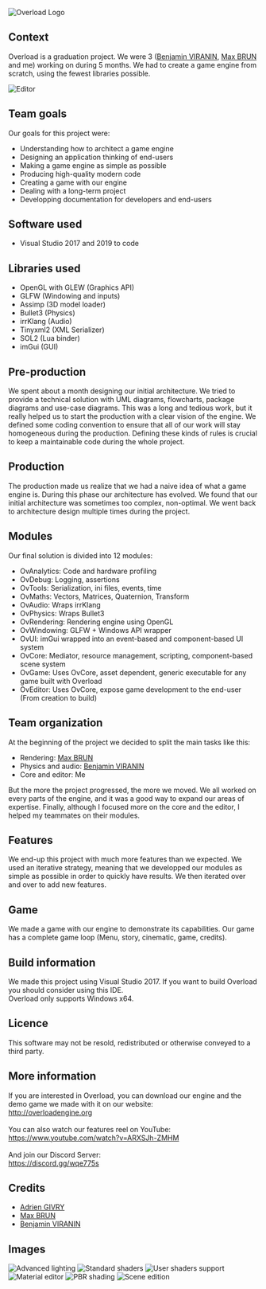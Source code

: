 ![Overload Logo](Showcase/logo.png)

## Context
Overload is a graduation project. We were 3 ([Benjamin VIRANIN](https://github.com/BenjaminViranin), [Max BRUN](https://github.com/maxbrundev) and me) working on during 5 months.
We had to create a game engine from scratch, using the fewest libraries possible.

![Editor](Showcase/Masthead.jpg)

## Team goals
Our goals for this project were:
- Understanding how to architect a game engine
- Designing an application thinking of end-users
- Making a game engine as simple as possible
- Producing high-quality modern code
- Creating a game with our engine
- Dealing with a long-term project
- Developping documentation for developers and end-users

## Software used
- Visual Studio 2017 and 2019 to code

## Libraries used
- OpenGL with GLEW (Graphics API)
- GLFW (Windowing and inputs)
- Assimp (3D model loader)
- Bullet3 (Physics)
- irrKlang (Audio)
- Tinyxml2 (XML Serializer)
- SOL2 (Lua binder)
- imGui (GUI)

## Pre-production
We spent about a month designing our initial architecture. We tried to provide a technical solution with UML diagrams, flowcharts, package diagrams and use-case diagrams. This was a long and tedious work, but it really helped us to start the production with a clear vision of the engine. We defined some coding convention to ensure that all of our work will stay homogeneous during the production. Defining these kinds of rules is crucial to keep a maintainable code during the whole project.

## Production
The production made us realize that we had a naive idea of what a game engine is. During this phase our architecture has evolved. We found that our initial architecture was sometimes too complex, non-optimal. We went back to architecture design multiple times during the project.

## Modules
Our final solution is divided into 12 modules:
- OvAnalytics: Code and hardware profiling
- OvDebug: Logging, assertions
- OvTools: Serialization, ini files, events, time
- OvMaths: Vectors, Matrices, Quaternion, Transform
- OvAudio: Wraps irrKlang
- OvPhysics: Wraps Bullet3
- OvRendering: Rendering engine using OpenGL
- OvWindowing: GLFW + Windows API wrapper
- OvUI: imGui wrapped into an event-based and component-based UI system
- OvCore: Mediator, resource management, scripting, component-based scene system
- OvGame: Uses OvCore, asset dependent, generic executable for any game built with Overload
- OvEditor: Uses OvCore, expose game development to the end-user (From creation to build)

## Team organization
At the beginning of the project we decided to split the main tasks like this:
- Rendering: [Max BRUN](https://github.com/maxbrundev)
- Physics and audio: [Benjamin VIRANIN](https://github.com/BenjaminViranin)
- Core and editor: Me

But the more the project progressed, the more we moved. We all worked on every parts of the engine, and it was a good way to expand our areas of expertise. Finally, although I focused more on the core and the editor, I helped my teammates on their modules.

## Features
We end-up this project with much more features than we expected. We used an iterative strategy, meaning that we developped our modules as simple as possible in order to quickly have results. We then iterated over and over to add new features.

## Game
We made a game with our engine to demonstrate its capabilities. Our game has a complete game loop (Menu, story, cinematic, game, credits).

## Build information
We made this project using Visual Studio 2017. If you want to build Overload you should consider using this IDE.<br>
Overload only supports Windows x64.

## Licence
This software may not be resold, redistributed or otherwise conveyed to a third party.

## More information
If you are interested in Overload, you can download our engine and the demo game we made with it on our website:<br>
http://overloadengine.org<br><br>
You can also watch our features reel on YouTube:<br>
https://www.youtube.com/watch?v=ARXSJh-ZMHM<br><br>
And join our Discord Server:<br>
https://discord.gg/wqe775s<br>

## Credits
- [Adrien GIVRY](https://github.com/adriengivry)
- [Max BRUN](https://github.com/maxbrundev)
- [Benjamin VIRANIN](https://github.com/BenjaminViranin)

## Images
![Advanced lighting](Showcase/Advanced_Lighting.jpg)
![Standard shaders](Showcase/Standard_Shaders.jpg)
![User shaders support](Showcase/Custom_Shaders.jpg)
![Material editor](Showcase/Material_Editor.jpg)
![PBR shading](Showcase/PBR_Shading.jpg)
![Scene edition](Showcase/Scene_Edition.jpg)
